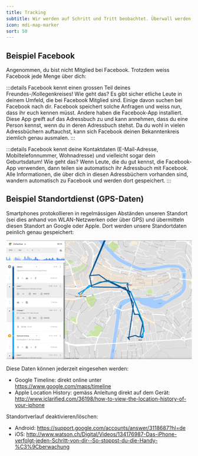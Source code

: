 ```yaml
---
title: Tracking
subtitle: Wir werden auf Schritt und Tritt beobachtet. Überwall werden Daten über uns gesammelt. Bist du dir dessen bewusst?
icon: mdi-map-marker
sort: 50
---
```




## Beispiel Facebook

Angenommen, du bist nicht Mitglied bei Facebook. Trotzdem weiss Facebook jede Menge über dich:

:::details Facebook kennt einen grossen Teil deines Freundes-/Kollegenkreises! Wie geht das?
Es gibt sicher etliche Leute in deinem Umfeld, die bei Facebook Mitglied sind. Einige davon suchen bei Facebook nach dir. Facebook speichert solche Anfragen und weiss nun, dass ihr euch kennen müsst.
Andere haben die Facebook-App installiert. Diese App greift auf das Adressbuch zu und kann annehmen, dass du eine Person kennst, wenn du in deren Adressbuch stehst. Da du wohl in vielen Adressbüchern auftauchst, kann sich Facebook deinen Bekanntenkreis ziemlich genau ausmalen.
:::

:::details Facebook kennt deine Kontaktdaten (E-Mail-Adresse, Mobiltelefonnummer, Wohnadresse) und vielleicht sogar dein Geburtsdatum! Wie geht das?
Wenn Leute, die du gut kennst, die Facebook-App verwenden, dann teilen sie automatisch ihr Adressbuch mit Facebook. Alle Informationen, die über dich in diesen Adressbüchern vorhanden sind, wandern automatisch zu Facebook und werden dort gespeichert.
:::

## Beispiel Standortdienst (GPS-Daten)

Smartphones protokollieren in regelmässigen Abständen unseren Standort (sei dies anhand von WLAN-Netzwerken oder über GPS) und übermitteln diesen Standort an Google oder Apple. Dort werden unsere Standortdaten peinlich genau gespeichert:

![Google-Timeline](./google-timeline.png)

Diese Daten können jederzeit eingesehen werden:

* Google Timeline: direkt online unter https://www.google.com/maps/timeline
* Apple Location History: gemäss Anleitung direkt auf dem Gerät: http://www.iclarified.com/36198/how-to-view-the-location-history-of-your-iphone

Standortverlauf deaktivieren/löschen:

* Android: https://support.google.com/accounts/answer/3118687?hl=de
* iOS: http://www.watson.ch/Digital/Videos/134176987-Das-iPhone-verfolgt-jeden-Schritt-von-dir--So-stoppst-du-die-Handy-%C3%9Cberwachung
